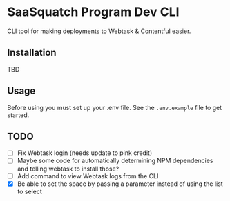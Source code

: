 # SaaSquatch Program Dev CLI

CLI tool for making deployments to Webtask & Contentful easier.

## Installation
TBD

## Usage
Before using you must set up your .env file. See the `.env.example` file to get started.

## TODO
- [ ] Fix Webtask login (needs update to pink credit)
- [ ] Maybe some code for automatically determining NPM dependencies and telling webtask to install those?
- [ ] Add command to view Webtask logs from the CLI
- [x] Be able to set the space by passing a parameter instead of using the list to select
